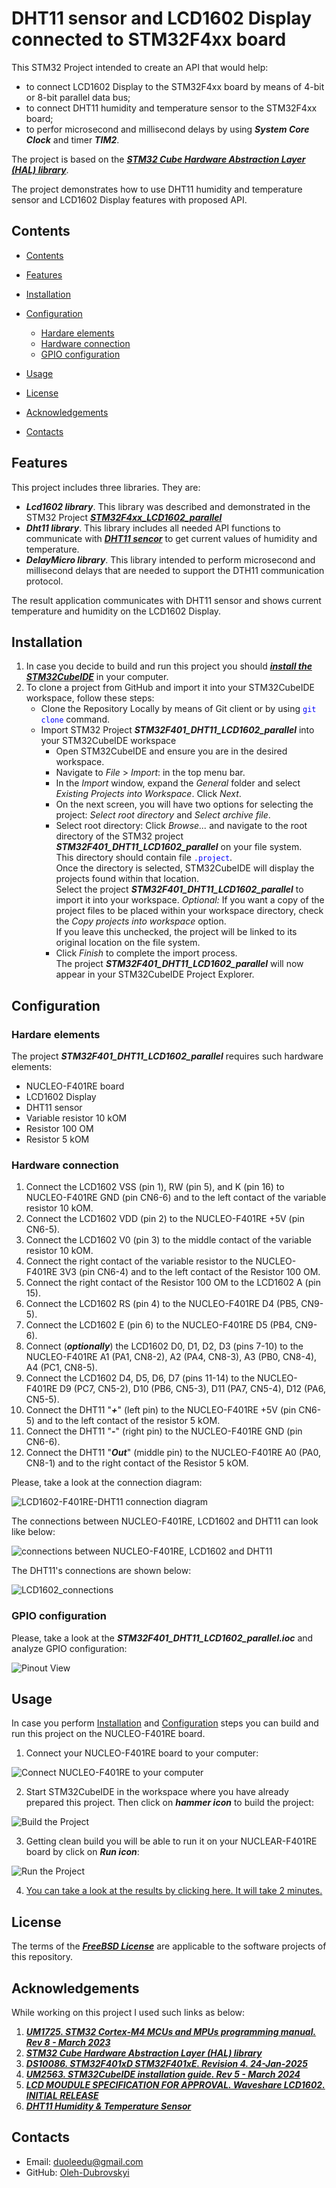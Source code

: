 # DHT11 sensor and LCD1602 Display connected to STM32F4xx board

This STM32 Project intended to create an API that would help:
- to connect LCD1602 Display to the STM32F4xx board by means of 4-bit or 8-bit parallel data bus;
- to connect DHT11 humidity and temperature sensor to the STM32F4xx board;
- to perfor microsecond and millisecond delays by using ***System Core Clock*** and timer ***TIM2***.

The project is based on the [***STM32 Cube Hardware Abstraction Layer (HAL) library***](https://www.st.com/resource/en/user_manual/um1725-description-of-stm32f4-hal-and-lowlayer-drivers-stmicroelectronics.pdf).  

The project demonstrates how to use DHT11 humidity and temperature sensor and LCD1602 Display features with proposed API.  

<a id="contents_id"></a>
## Contents

- [Contents](#contents_id)
- [Features](#features_id)
- [Installation](#installation_id)
- [Configuration](#configuration_id)

    - [Hardare elements](#hardware_elements_id)
    - [Hardware connection](#hardware_connection_id)
    - [GPIO configuration](#gpio_configuration_id)

- [Usage](#usage_id)
- [License](#license_id)
- [Acknowledgements](#acknowledgements_id)
- [Contacts](#contacts_id)

<a id="features_id"></a>
## Features

This project includes three libraries. They are:

- ***Lcd1602 library***. This library was described and demonstrated in the STM32 Project [***STM32F4xx_LCD1602_parallel***](https://github.com/Oleh-Dubrovskyi/STM32Projects/tree/master/STM32F4xx_LCD1602_parallel)
- ***Dht11 library***. This library includes all needed API functions to communicate with [***DHT11 sencor***](https://www.mouser.com/datasheet/2/758/DHT11-Technical-Data-Sheet-Translated-Version-1143054.pdf) to get current values of humidity and temperature.
- ***DelayMicro library***. This library intended to perform microsecond and millisecond delays that are needed to support the DTH11 communication protocol.

The result application communicates with DHT11 sensor and shows current temperature and humidity on the LCD1602 Display.

<a id="installation_id"></a>
## Installation

1. In case you decide to build and run this project you should [***install the STM32CubeIDE***](https://www.st.com/resource/en/user_manual/um2563-stm32cubeide-installation-guide-stmicroelectronics.pdf) in your computer.
2. To clone a project from GitHub and import it into your STM32CubeIDE workspace, follow these steps:
    - Clone the Repository Locally by means of Git client or by using <span style="color: blue;">`git clone`</span> command.
    - Import STM32 Project ***STM32F401_DHT11_LCD1602_parallel*** into your STM32CubeIDE workspace
        - Open STM32CubeIDE and ensure you are in the desired workspace.
        - Navigate to *File* > *Import*: in the top menu bar.
        - In the *Import* window, expand the *General* folder and select *Existing Projects into Workspace*. Click *Next*.
        - On the next screen, you will have two options for selecting the project: *Select root directory* and *Select archive file*.
        - Select root directory: Click *Browse...* and navigate to the root directory of the STM32 project ***STM32F401_DHT11_LCD1602_parallel*** on your file system.  
          This directory should contain file <span style="color: blue;">`.project`</span>.  
          Once the directory is selected, STM32CubeIDE will display the projects found within that location.  
          Select the project ***STM32F401_DHT11_LCD1602_parallel*** to import it into your workspace.
          *Optional:* If you want a copy of the project files to be placed within your workspace directory, check the *Copy projects into workspace* option.  
          If you leave this unchecked, the project will be linked to its original location on the file system.
        - Click *Finish* to complete the import process.  
          The project ***STM32F401_DHT11_LCD1602_parallel*** will now appear in your STM32CubeIDE Project Explorer.

<a id="configuration_id"></a>
## Configuration

<a id="hardware_elements_id"></a>
### Hardare elements

The project ***STM32F401_DHT11_LCD1602_parallel*** requires such hardware elements:

- NUCLEO-F401RE board
- LCD1602 Display
- DHT11 sensor
- Variable resistor 10 kOM
- Resistor 100 OM
- Resistor 5 kOM

<a id="hardware_connection_id"></a>
### Hardware connection

1. Connect the LCD1602 VSS (pin 1), RW (pin 5), and K (pin 16) to NUCLEO-F401RE GND (pin CN6-6) and to the left contact of the variable resistor 10 kOM.
2. Connect the LCD1602 VDD (pin 2) to the NUCLEO-F401RE +5V (pin CN6-5).
3. Connect the LCD1602 V0 (pin 3) to the middle contact of the variable resistor 10 kOM.
4. Connect the right contact of the variable resistor to the NUCLEO-F401RE 3V3 (pin CN6-4) and to the left contact of the Resistor 100 OM.
5. Connect the right contact of the Resistor 100 OM to the LCD1602 A (pin 15).
6. Connect the LCD1602 RS (pin 4) to the NUCLEO-F401RE D4 (PB5, CN9-5).
7. Connect the LCD1602 E (pin 6) to the NUCLEO-F401RE D5 (PB4, CN9-6).
8. Connect (***optionally***) the LCD1602 D0, D1, D2, D3 (pins 7-10) to the NUCLEO-F401RE A1 (PA1, CN8-2), A2 (PA4, CN8-3), A3 (PB0, CN8-4), A4 (PC1, CN8-5).
9. Connect the LCD1602 D4, D5, D6, D7 (pins 11-14) to the NUCLEO-F401RE D9 (PC7, CN5-2), D10 (PB6, CN5-3), D11 (PA7, CN5-4), D12 (PA6, CN5-5).
10. Connect the DHT11 "***+***" (left pin) to the NUCLEO-F401RE +5V (pin CN6-5) and to the left contact of the resistor 5 kOM.
11. Connect the DHT11 "***-***" (right pin) to the NUCLEO-F401RE GND (pin CN6-6).
12. Connect the DHT11 "***Out***" (middle pin) to the NUCLEO-F401RE A0 (PA0, CN8-1) and to the right contact of the Resistor 5 kOM.

Please, take a look at the connection diagram:

![LCD1602-F401RE-DHT11 connection diagram](./STM32F401RE-LCD1602-DHT11_connections.jpg)  

The connections between NUCLEO-F401RE, LCD1602 and DHT11 can look like below:  

![connections between NUCLEO-F401RE, LCD1602 and DHT11](./DH11_and_STM32F401RE_connections.jpg)  

The DHT11's connections are shown below:  

![LCD1602_connections](./DH11_connections.jpg)  

<a id="gpio_configuration_id"></a>
### GPIO configuration

Please, take a look at the ***STM32F401_DHT11_LCD1602_parallel.ioc*** and analyze GPIO configuration:

![Pinout View](./PinoutView.jpg)    

<a id="usage_id"></a>
## Usage

In case you perform [Installation](#installation_id) and [Configuration](#configuration_id) steps you can build and run this project on the NUCLEO-F401RE board.  

1. Connect your NUCLEO-F401RE board to your computer:

![Connect NUCLEO-F401RE to your computer](./ConnectNUCLEO-F401RE_to_computer.jpg)

2. Start STM32CubeIDE in the workspace where you have already prepared this project. Then click on ***hammer icon*** to build the project:

![Build the Project](./BuildProject.jpg)

3. Getting clean build you will be able to run it on your NUCLEAR-F401RE board by click on ***Run icon***:

![Run the Project](./RunProject.jpg)

4. [You can take a look at the results by clicking here. It will take 2 minutes.](./STM32F401_DHT11_LCD1602_parallel.mp4)

<a id="license_id"></a>
## License

The terms of the [***FreeBSD License***](https://opensource.org/licenses/BSD-2-Clause) are applicable to the software projects of this repository.

<a id="acknowledgements_id"></a>
## Acknowledgements

While working on this project I used such links as below:

1. [***UM1725. STM32 Cortex-M4 MCUs and MPUs programming manual. Rev 8 - March 2023***](https://www.st.com/resource/en/programming_manual/pm0214-stm32-cortexm4-mcus-and-mpus-programming-manual-stmicroelectronics.pdf)
2. [***STM32 Cube Hardware Abstraction Layer (HAL) library***](https://www.st.com/resource/en/user_manual/um1725-description-of-stm32f4-hal-and-lowlayer-drivers-stmicroelectronics.pdf)
3. [***DS10086. STM32F401xD STM32F401xE. Revision 4. 24-Jan-2025***](https://www.st.com/resource/en/datasheet/stm32f401re.pdf)
4. [***UM2563. STM32CubeIDE installation guide. Rev 5 - March 2024***](https://www.st.com/resource/en/user_manual/um2563-stm32cubeide-installation-guide-stmicroelectronics.pdf)
5. [***LCD MOUDULE SPECIFICATION FOR APPROVAL. Waveshare LCD1602. INITIAL RELEASE***](https://www.waveshare.com/datasheet/LCD_en_PDF/LCD1602.pdf)
6. [***DHT11 Humidity & Temperature Sensor***](https://www.mouser.com/datasheet/2/758/DHT11-Technical-Data-Sheet-Translated-Version-1143054.pdf)

<a id="contacts_id"></a>
## Contacts

- Email: duoleedu@gmail.com
- GitHub: [Oleh-Dubrovskyi](https://github.com/Oleh-Dubrovskyi)
